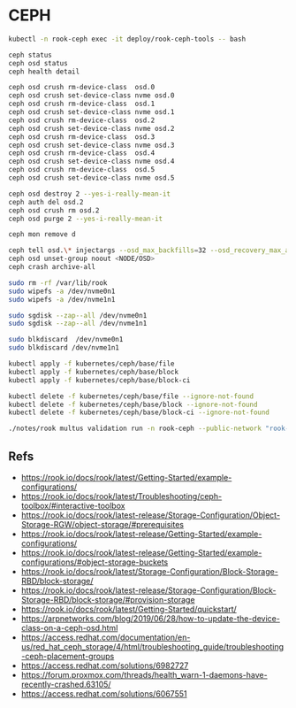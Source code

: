 # CEPH

```bash
kubectl -n rook-ceph exec -it deploy/rook-ceph-tools -- bash

ceph status
ceph osd status
ceph health detail

ceph osd crush rm-device-class  osd.0
ceph osd crush set-device-class nvme osd.0
ceph osd crush rm-device-class  osd.1
ceph osd crush set-device-class nvme osd.1
ceph osd crush rm-device-class  osd.2
ceph osd crush set-device-class nvme osd.2
ceph osd crush rm-device-class  osd.3
ceph osd crush set-device-class nvme osd.3
ceph osd crush rm-device-class  osd.4
ceph osd crush set-device-class nvme osd.4
ceph osd crush rm-device-class  osd.5
ceph osd crush set-device-class nvme osd.5

ceph osd destroy 2 --yes-i-really-mean-it
ceph auth del osd.2
ceph osd crush rm osd.2
ceph osd purge 2 --yes-i-really-mean-it

ceph mon remove d

ceph tell osd.\* injectargs --osd_max_backfills=32 --osd_recovery_max_active=64
ceph osd unset-group noout <NODE/OSD>
ceph crash archive-all

sudo rm -rf /var/lib/rook
sudo wipefs -a /dev/nvme0n1
sudo wipefs -a /dev/nvme1n1

sudo sgdisk --zap--all /dev/nvme0n1
sudo sgdisk --zap--all /dev/nvme1n1

sudo blkdiscard  /dev/nvme0n1
sudo blkdiscard /dev/nvme1n1

kubectl apply -f kubernetes/ceph/base/file
kubectl apply -f kubernetes/ceph/base/block
kubectl apply -f kubernetes/ceph/base/block-ci

kubectl delete -f kubernetes/ceph/base/file --ignore-not-found
kubectl delete -f kubernetes/ceph/base/block --ignore-not-found
kubectl delete -f kubernetes/ceph/base/block-ci --ignore-not-found

./notes/rook multus validation run -n rook-ceph --public-network "rook-ceph/ceph-public" --cluster-network "rook-ceph/ceph-cluster" # --host-check-only
```

## Refs

- <https://rook.io/docs/rook/latest/Getting-Started/example-configurations/>
- <https://rook.io/docs/rook/latest/Troubleshooting/ceph-toolbox/#interactive-toolbox>
- <https://rook.io/docs/rook/latest-release/Storage-Configuration/Object-Storage-RGW/object-storage/#prerequisites>
- <https://rook.io/docs/rook/latest-release/Getting-Started/example-configurations/>
- <https://rook.io/docs/rook/latest-release/Getting-Started/example-configurations/#object-storage-buckets>
- <https://rook.io/docs/rook/latest/Storage-Configuration/Block-Storage-RBD/block-storage/>
- <https://rook.io/docs/rook/latest-release/Storage-Configuration/Block-Storage-RBD/block-storage/#provision-storage>
- <https://rook.io/docs/rook/latest/Getting-Started/quickstart/>
- <https://arpnetworks.com/blog/2019/06/28/how-to-update-the-device-class-on-a-ceph-osd.html>
- <https://access.redhat.com/documentation/en-us/red_hat_ceph_storage/4/html/troubleshooting_guide/troubleshooting-ceph-placement-groups>
- <https://access.redhat.com/solutions/6982727>
- <https://forum.proxmox.com/threads/health_warn-1-daemons-have-recently-crashed.63105/>
- <https://access.redhat.com/solutions/6067551>
